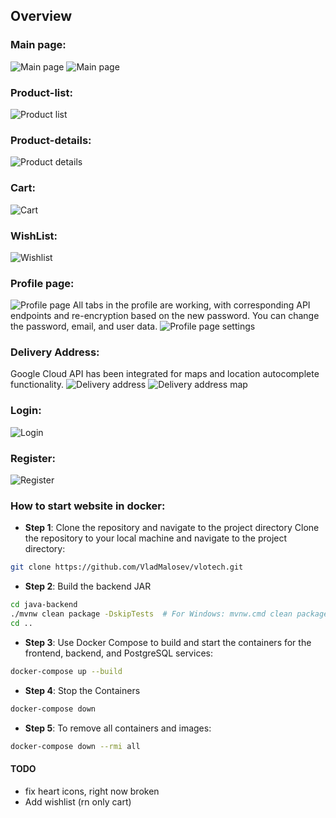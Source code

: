 ## Overview

### Main page:
![Main page](https://github.com/user-attachments/assets/0c91f630-abc9-41bf-bdc8-7af4c222b31d)
![Main page](https://github.com/user-attachments/assets/bf048179-ccc1-46af-9217-cbfdafd4c7c1)

### Product-list:
![Product list](https://github.com/user-attachments/assets/bccfdbd4-b131-4b5f-b982-b1877fbc1734)

### Product-details:
![Product details](https://github.com/user-attachments/assets/8d6a8bed-a3ca-40ee-9452-521ea0894536)

### Cart:
![Cart](https://github.com/user-attachments/assets/535a30db-41ab-4840-bf4f-e0a60f190043)

### WishList:
![Wishlist](https://github.com/user-attachments/assets/e653ddcf-9045-4300-846b-d4742b2f8296)

### Profile page:
![Profile page](https://github.com/user-attachments/assets/fc05bd75-78b8-4330-b9e8-7830d5e6a93e)
All tabs in the profile are working, with corresponding API endpoints and re-encryption based on the new password. You can change the password, email, and user data.
![Profile page settings](https://github.com/user-attachments/assets/506cac91-2ba2-4109-9cab-ea09a7a553c5)

### Delivery Address:
Google Cloud API has been integrated for maps and location autocomplete functionality.
![Delivery address](https://github.com/user-attachments/assets/5f5cc12a-02f9-4104-9ba3-20a84c1ac568)
![Delivery address map](https://github.com/user-attachments/assets/95fa3322-8605-4f6d-8fa9-0fb1c7cc9f8e)

### Login:
![Login](https://github.com/user-attachments/assets/b6f301f8-b827-40c2-a490-60807af4a392)

### Register:
![Register](https://github.com/user-attachments/assets/7d723ce7-8811-4f22-bd8f-d62465581d95)


### How to start website in docker:
- **Step 1**: Clone the repository and navigate to the project directory
  Clone the repository to your local machine and navigate to the project directory:
```bash
git clone https://github.com/VladMalosev/vlotech.git
``` 
- **Step 2**: Build the backend JAR
```bash
cd java-backend
./mvnw clean package -DskipTests  # For Windows: mvnw.cmd clean package -DskipTests
cd ..
```

- **Step 3**: Use Docker Compose to build and start the containers for the frontend, backend, and PostgreSQL services:
```bash
docker-compose up --build
```
- **Step 4**: Stop the Containers
```bash
docker-compose down
```
- **Step 5**: To remove all containers and images:
```bash
docker-compose down --rmi all
```



#### TODO
- fix heart icons, right now broken
- Add wishlist (rn only cart)

